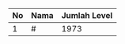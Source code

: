 | No | Nama            | Jumlah Level |
|----|-----------------|--------------|
| 1  | #    |    1973        |
